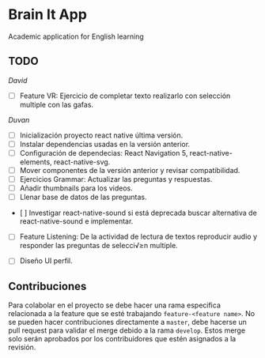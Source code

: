 # Brain It App

Academic application for English learning

## TODO

*David*

- [ ] Feature VR: Ejercicio de completar texto realizarlo con selección multiple con las gafas.

*Duvan*
- [ ] Inicialización proyecto react native última versión.
- [ ] Instalar dependencias usadas en la versión anterior.
- [ ] Configuración de dependecias: React Navigation 5, react-native-elements, react-native-svg.
- [ ] Mover componentes de la versión anterior y revisar compatibilidad.
- [ ] Ejercicios Grammar: Actualizar las preguntas y respuestas.
- [ ] Añadir thumbnails para los videos.
- [ ] Llenar base de datos de las preguntas.
- [ ] Investigar react-native-sound si está deprecada buscar alternativa de react-native-sound e implementar.
- [ ] Feature Listening: De la actividad de lectura de textos reproducir audio y responder las preguntas de selecci√≥n multiple.
- [ ] Diseño UI perfil.


## Contribuciones

Para colabolar en el proyecto se debe hacer una rama especifica relacionada a la feature que se esté trabajando `feature-<feature name>`. No se pueden hacer contribuciones directamente a `master`, debe hacerse un pull request para validar el merge debido a la rama `develop`. Estos merge solo serán aprobados por los contribuidores que estén asignados a la revisión.
